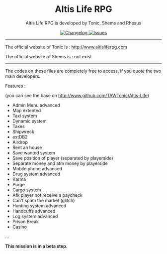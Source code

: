 <h1 align="center">Altis Life RPG</h1>
<p align="center">Altis Life RPG is developed by Tonic, Shems and Rhesus</p>

<p align="center">
  <a href="https://github.com/Shems-SH/Arma-3/commits/master">
    <img src="http://img.shields.io/badge/Version-6.x-blue.svg?style=flat"
    alt="Changelog" />
  </a>
  <a href="https://github.com/Shems-SH/arma-3/issues">
    <img src="http://img.shields.io/github/issues-raw/TAWTonic/VAS.svg?label=Issues&style=flat"
    alt="Issues" />
  </a>
</p>

___

The official website of Tonic is : http://www.altisliferpg.com

The official website of Shems is : not exist

___

The codes on these files are completely free to access, if you quote the two main developers.

Features :

(you can see the base on http://www.github.com/TAWTonic/Altis-Life)
- Admin Menu advanced
- Map extented
- Taxi system
- Dynamic system
- Taxes
- Shipwreck
- extDB2
- Airdrop
- Rent an house
- Save wanted system
- Save position of player (separated by playerside)
- Separate money and atm money by playerside
- Mobile phone advanced
- Drug system advanced
- Karma
- Purge
- Cargo system
- Afk player not receive a paycheck
- Can't spam the market (glitch)
- Hunting system advanced
- Handcuffs advanced
- Log system advanced
- Prison Break
- Casino

...

**This mission is in a beta step.**
